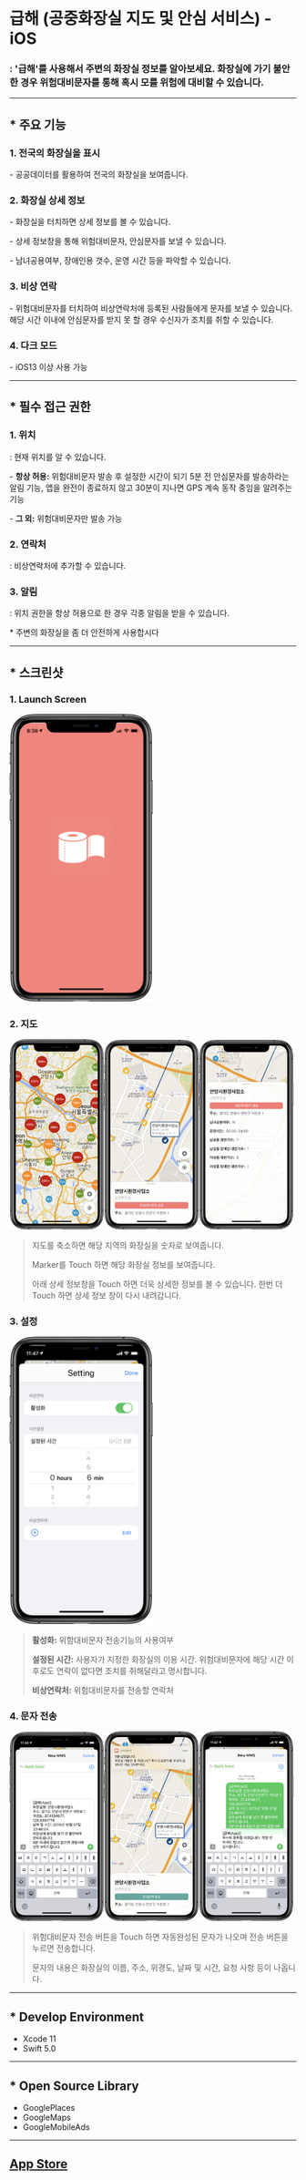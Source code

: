 # 급해 (공중화장실 지도 및 안심 서비스) - iOS

### : '급해'를 사용해서 주변의 화장실 정보를 알아보세요. 화장실에 가기 불안한 경우 위험대비문자를 통해  혹시 모를 위험에 대비할 수 있습니다.

---



 

## * 주요 기능

### 1. 전국의 화장실을 표시

\- 공공데이터를 활용하여 전국의 화장실을 보여줍니다.



 

### 2. 화장실 상세 정보

\- 화장실을 터치하면 상세 정보를 볼 수 있습니다.

\- 상세 정보창을 통해 위험대비문자, 안심문자를 보낼 수 있습니다.

\- 남녀공용여부, 장애인용 갯수, 운영 시간 등을 파악할 수 있습니다.



 

### 3. 비상 연락

\- 위험대비문자를 터치하여 비상연락처에 등록된 사람들에게 문자를 보낼 수 있습니다. 해당 시간 이내에 안심문자를 받지 못 할 경우 수신자가 조치를 취할 수 있습니다.

 



### 4. 다크 모드

\- iOS13 이상 사용 가능

 

---



## * 필수 접근 권한

### 1. 위치

: 현재 위치를 알 수 있습니다.

\- **항상 허용:** 위험대비문자 발송 후 설정한 시간이 되기 5분 전 안심문자를 발송하라는 알림 기능,  앱을 완전이 종료하지 않고 30분이 지나면 GPS 계속 동작 중임을 알려주는 기능

\- **그 외:** 위험대비문자만 발송 가능



 

### 2. 연락처

: 비상연락처에 추가할 수 있습니다.



 

### 3. 알림

: 위치 권한을 항상 허용으로 한 경우 각종 알림을 받을 수 있습니다.



 

\* 주변의 화장실을 좀 더 안전하게 사용합시다

 

---



## * 스크린샷

### 1. Launch Screen

<img src="Assets/Launch Screen.png" width="50%">

### 2. 지도

<img src="Assets/MapView Screen3.png" width="33%"><img src="Assets/MapView Screen.png" width="33%"><img src="Assets/MapView Screen2.png" alt="MapView Screen2" width="33%">

> 지도를 축소하면 해당 지역의 화장실을 숫자로 보여줍니다.
>
> Marker를 Touch 하면 해당 화장실 정보를 보여줍니다.
>
> 아래 상세 정보창을 Touch 하면 더욱 상세한 정보를 볼 수 있습니다. 한번 더 Touch 하면 상세 정보 창이 다시 내려갑니다. 

### 3. 설정

<img src="Assets/Setting Screen.png" width="50%">

> **활성화:** 위함대비문자 전송기능의 사용여부
>
> **설정된 시간:** 사용자가 지정한 화장실의 이용 시간. 위험대비문자에 해당 시간 이후로도 연락이 없다면 조치를 취해달라고 명시합니다.
>
> **비상연락처:** 위험대비문자를 전송할 연락처

### 4. 문자 전송

<img src="Assets/Message Screen.png" width="33%"><img src="Assets/Notice Screen.png" width="33%"><img src="Assets/Message Screen2.png" width="33%">

> 위험대비문자 전송 버튼을 Touch 하면 자동완성된 문자가 나오며 전송 버튼을 누르면 전송합니다.
>
> 문자의 내용은 화장실의 이름, 주소, 위경도, 날짜 및 시간, 요청 사항 등이 나옵니다.

 

---



## * Develop Environment

- Xcode 11
- Swift 5.0

 

---



## * Open Source Library

- GooglePlaces
- GoogleMaps
- GoogleMobileAds

 

---



## [App Store](https://apps.apple.com/kr/app/급해/id1482602320?l=en)